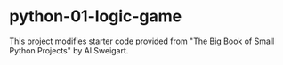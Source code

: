 # python-01-logic-game

This project modifies starter code provided from "The Big Book of Small Python Projects" by Al Sweigart.
